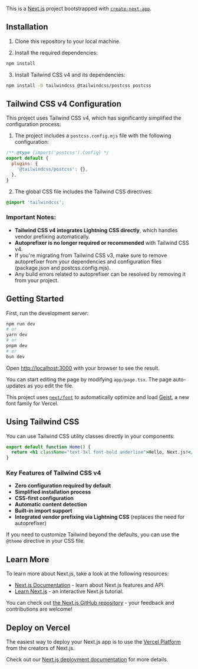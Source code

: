This is a [Next.js](https://nextjs.org) project bootstrapped with [`create-next-app`](https://nextjs.org/docs/app/api-reference/cli/create-next-app).

## Installation

1. Clone this repository to your local machine.

2. Install the required dependencies:

```bash
npm install
```

3. Install Tailwind CSS v4 and its dependencies:

```bash
npm install -D tailwindcss @tailwindcss/postcss postcss
```

## Tailwind CSS v4 Configuration

This project uses Tailwind CSS v4, which has significantly simplified the configuration process:

1. The project includes a `postcss.config.mjs` file with the following configuration:

```javascript
/** @type {import('postcss').Config} */
export default {
  plugins: {
    '@tailwindcss/postcss': {},
  },
}
```

2. The global CSS file includes the Tailwind CSS directives:

```css
@import 'tailwindcss';
```

### Important Notes:

- **Tailwind CSS v4 integrates Lightning CSS directly**, which handles vendor prefixing automatically.
- **Autoprefixer is no longer required or recommended** with Tailwind CSS v4.
- If you're migrating from Tailwind CSS v3, make sure to remove autoprefixer from your dependencies and configuration files (package.json and postcss.config.mjs).
- Any build errors related to autoprefixer can be resolved by removing it from your project.

## Getting Started

First, run the development server:

```bash
npm run dev
# or
yarn dev
# or
pnpm dev
# or
bun dev
```

Open [http://localhost:3000](http://localhost:3000) with your browser to see the result.

You can start editing the page by modifying `app/page.tsx`. The page auto-updates as you edit the file.

This project uses [`next/font`](https://nextjs.org/docs/app/building-your-application/optimizing/fonts) to automatically optimize and load [Geist](https://vercel.com/font), a new font family for Vercel.

## Using Tailwind CSS

You can use Tailwind CSS utility classes directly in your components:

```jsx
export default function Home() {
  return <h1 className="text-3xl font-bold underline">Hello, Next.js!</h1>
}
```

### Key Features of Tailwind CSS v4

- **Zero configuration required by default**
- **Simplified installation process**
- **CSS-first configuration**
- **Automatic content detection**
- **Built-in import support**
- **Integrated vendor prefixing via Lightning CSS** (replaces the need for autoprefixer)

If you need to customize Tailwind beyond the defaults, you can use the `@theme` directive in your CSS file.

## Learn More

To learn more about Next.js, take a look at the following resources:

- [Next.js Documentation](https://nextjs.org/docs) - learn about Next.js features and API.
- [Learn Next.js](https://nextjs.org/learn) - an interactive Next.js tutorial.

You can check out [the Next.js GitHub repository](https://github.com/vercel/next.js) - your feedback and contributions are welcome!

## Deploy on Vercel

The easiest way to deploy your Next.js app is to use the [Vercel Platform](https://vercel.com/new?utm_medium=default-template&filter=next.js&utm_source=create-next-app&utm_campaign=create-next-app-readme) from the creators of Next.js.

Check out our [Next.js deployment documentation](https://nextjs.org/docs/app/building-your-application/deploying) for more details.
